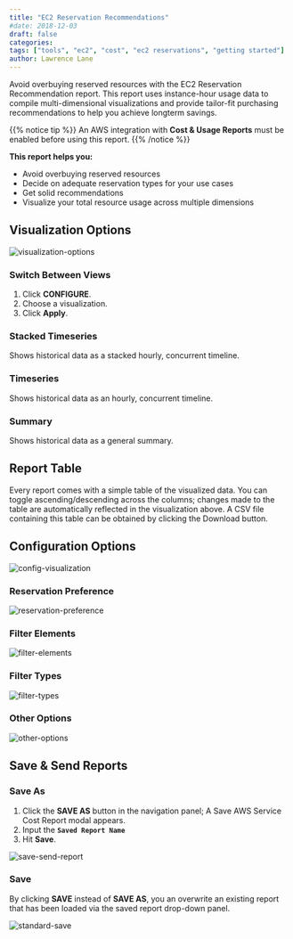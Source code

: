 ```yaml
---
title: "EC2 Reservation Recommendations"
#date: 2018-12-03
draft: false
categories:
tags: ["tools", "ec2", "cost", "ec2 reservations", "getting started"]
author: Lawrence Lane
---
```


Avoid overbuying reserved resources with the EC2 Reservation Recommendation report. This report uses instance-hour usage data to compile multi-dimensional visualizations and provide tailor-fit purchasing recommendations to help you achieve longterm savings.

{{% notice tip %}}
An AWS integration with **Cost & Usage Reports** must be enabled before using this report.
{{% /notice %}}

**This report helps you:**

- Avoid overbuying reserved resources
- Decide on adequate reservation types for your use cases
- Get solid recommendations
- Visualize your total resource usage across multiple dimensions

## Visualization Options

![visualization-options](/images/reports-ec2-reservations/visualization-options.png)

### Switch Between Views
1. Click **CONFIGURE**.
2. Choose a visualization.
3. Click **Apply**.

### Stacked Timeseries
Shows historical data as a stacked hourly, concurrent timeline.

### Timeseries
Shows historical data as an hourly, concurrent timeline.

### Summary
Shows historical data as a general summary.

## Report Table
Every report comes with a simple table of the visualized data. You can toggle ascending/descending across the columns; changes made to the table are automatically reflected in the visualization above. A CSV file containing this table can be obtained by clicking the Download button.

## Configuration Options

![config-visualization](/images/reports-ec2-reservations/config-visualization.png)

### Reservation Preference

![reservation-preference](/images/reports-ec2-reservations/reservation-preference.png)

### Filter Elements

![filter-elements](images/reports-ec2-reservations/filter-elements.png)

### Filter Types

![filter-types](/images/reports-ec2-reservations/filter-types.png)

### Other Options

![other-options](/images/reports-ec2-reservations/other-options.png)

## Save & Send Reports

###  Save As
1. Click the **SAVE AS** button in the navigation panel; A Save AWS Service Cost Report modal appears.
2. Input the **`Saved Report Name`**
3. Hit **Save**.

![save-send-report](/images/reports-ec2-reservations/save-send-report.png)

### Save
By clicking **SAVE** instead of **SAVE AS**, you an overwrite an existing report that has been loaded via the saved report drop-down panel.

![standard-save](/images/reports-ec2-reservations/standard-save.png)
